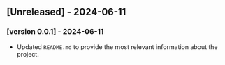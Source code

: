 ## [Unreleased] - 2024-06-11

### [version 0.0.1] - 2024-06-11

- Updated `README.md` to provide the most relevant information about the project.
